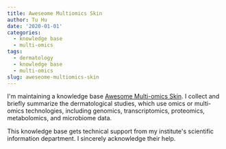 ```yaml
---
title: Aweseome Multiomics Skin
author: Tu Hu
date: '2020-01-01'
categories:
  - knowledge base
  - multi-omics
tags:
  - dermatology
  - knowledge base
  - multi-omics
slug: aweseome-multiomics-skin
---
```


I'm maintaining a knowledge base [Awesome Multi-omics Skin](https://github.com/tuhulab/awesome-multiomics-skin). I collect and briefly summarize the dermatological studies, which use omics or multi-omics technologies, including genomics, transcriptomics, proteomics, metabolomics, and microbiome data.

This knowledge base gets technical support from my institute's scientific information department. I sincerely acknowledge their help.
